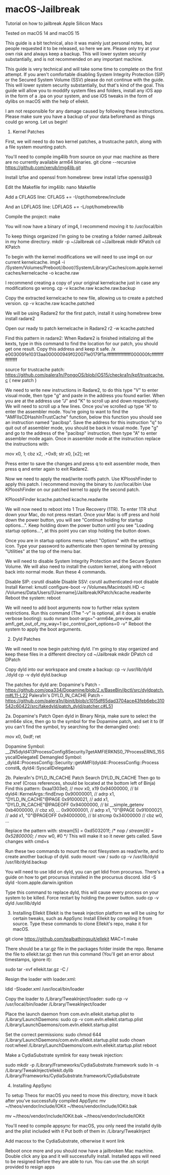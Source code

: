 # macOS-Jailbreak
Tutorial on how to jailbreak Apple Silicon Macs

Tested on macOS 14 and macOS 15

This guide is a bit technical, also it was mainly just personal notes, but people requested it to be released, so here we are.
Please only try at your own risk and always keep a backup.
This will lower system security substantially, and is not recommended on any important machine.

This guide is very technical and will take some time to complete on the first attempt. If you aren't comfortable disabling System Integrity Protection (SIP) or the Secured System Volume (SSV) please do not continue with the guide. This will lower system security substantially, but that's kind of the goal. This guide will allow you to moddify system files and folders, install any iOS app in the form of a .ipa on your system, and use iOS tweaks in the form of dylibs on macOS with the help of ellekit.

I am not responsible for any damage caused by following these instructions. Please make sure you have a backup of your data beforehand as things could go wrong.
Let us begin!

1. Kernel Patches

First, we will need to do two kernel patches, a trustcache patch, along with a file system mounting patch.

You'll need to compile img4lib from source on your mac machine as there are no currently available arm64 binaries.
git clone --recursive https://github.com/xerub/img4lib.git

Install lzfse and openssl from homebrew:
brew install lzfse openssl@3

Edit the Makefile for img4lib:
nano Makefile

Add a CFLAGS line:
CFLAGS += -I/opt/homebrew/include

And an LDFLAGS line:
LDFLAGS += -L/opt/homebrew/lib

Compile the project:
make

You will now have a binary of img4, I recommend moving it to /usr/local/bin

To keep things organized I'm going to be creating a folder named Jailbreak in my home directory.
mkdir -p ~/Jailbreak
cd ~/Jailbreak
mkdir KPatch
cd KPatch

To begin with the kernel modifications we will need to use img4 on our current kernelcache.
img4 -i /System/Volumes/Preboot/*/boot/*/System/Library/Caches/com.apple.kernelcaches/kernelcache -o kcache.raw

I recommend creating a copy of your original kernelcache just in case any modifications go wrong.
cp -v kcache.raw kcache.raw.backup

Copy the extracted kernelcache to new file, allowing us to create a patched version.
cp -v kcache.raw kcache.patched

We will be using Radare2 for the first patch, install it using homebrew
brew install radare2

Open our ready to patch kernelcache in Radare2
r2 -w kcache.patched

Find this pattern in radare2:
When Radare2 is finished initializing all the kexts, type in this command to find the location for our patch, you should get one result. Copy this address and keep it safe.
/x e0030091e10313aa000000949f020071e0179f1a:ffffffffffffffff000000fcffffffffffffffff

source for trustcache patch:
https://github.com/palera1n/PongoOS/blob/iOS15/checkra1n/kpf/trustcache.c
( new patch )

We need to write new instructions in Radare2, to do this type "V" to enter visual mode, then type "g" and paste in the address you found earlier. 
When you are at the address use "J" and "K" to scroll up and down respectively. 
We will need to scroll up a few lines. Once you've scrolled up type "A" to enter the assembler mode. 
You're going to want to find the "AMFIIsCDHashInTrustCache" function, below this function you should see an instruction named "pacibsp". 
Save the address for this instruction "q" to quit out of assembler mode, you should be back in visual mode. 
Type "g" and go to the address of the "pacibsp" instruction, then type "A" to enter assembler mode again. 
Once in assembler mode at the instruction replace the instructions with:

mov x0, 1; cbz x2, .+0x8; str x0, [x2]; ret

Press enter to save the changes and press q to exit assembler mode, then press q and enter again to exit Radare2.


Now we need to apply the read/write rootfs patch. Use KPlooshFinder to apply this patch. I recommend moving the binary to /usr/local/bin
Use KPlooshFinder on our patched kernel to apply the second patch.

KPlooshFinder kcache.patched kcache.readwrite


We will now need to reboot into 1 True Recovery (1TR). To enter 1TR shut down your Mac, do not press restart. Once your Mac is off press and hold down the power button, you will see "Continue holding for startup options...". Keep holding down the power button until you see "Loading startup options...", at this point you can stop holding the button down.

Once you are in startup options menu select "Options" with the settings icon. Type your password to authenticate then open terminal by pressing "Utilities" at the top of the menu bar.

We will need to disable System Integrity Protection and the Secure System Volume. We will also need to install the custom kernel, along with reboot back into normal mode. Run these 4 commands.

Disable SIP: csrutil disable
Disable SSV: csrutil authenticated-root disable
Install Kernel: kmutil configure-boot -v /Volumes/Macintosh\ HD -c /Volumes/Data/Users/[Username]/Jailbreak/KPatch/kcache.readwrite
Reboot the system: reboot

We will need to add boot arguments now to further relax system restrictions. Run this command (The "-v" is optional, all it does is enable verbose booting):
sudo nvram boot-args="-arm64e_preview_abi amfi_get_out_of_my_way=1 ipc_control_port_options=0 -v"
Reboot the system to apply the boot arguments.

2. Dyld Patches

We will need to now begin patching dyld. I'm going to stay organized and keep these files in a different directory
cd ~/Jailbreak
mkdir DPatch
cd DPatch

Copy dyld into our workspace and create a backup:
cp -v /usr/lib/dyld ./dyld
cp -v dyld dyld.backup

The patches for dyld are:
Dopamine's Patch - https://github.com/opa334/Dopamine/blob/2.x/BaseBin/jbctl/src/dyldpatch.m#L11-L22
Palera1n's DYLD_IN_CACHE Patch - https://github.com/palera1n/jbinit/blob/c1015df65dad3704ace43feb6ebc310542c60422/src/fakedyld/patch_dyld/patcher.c#L51


2a. Dopamine's Patch
Open dyld in Binary Ninja, make sure to select the arm64e slice, then go to the symbol for the Dopamine patch, and set it to (If you can't find the symbol, try searching for the demangled one):

mov x0, 0xdf; ret

Dopamine Symbol: __ZN5dyld413ProcessConfig8Security7getAMFIERKNS0_7ProcessERNS_15SyscallDelegateE
Demangled Symbol: _dyld4::ProcessConfig::Security::getAMFI(dyld4::ProcessConfig::Process const&, dyld4::SyscallDelegate&)

2b. Palera1n's DYLD_IN_CACHE Patch
Search DYLD_IN_CACHE
Then go to the xref (Cross references, should be located at the bottom left of Binja)
Find this pattern:
        0xaa1303e0, // mov x0, x19
        0x94000000, // bl dyld4::KernelArgs::findEnvp
        0x90000001, // adrp x1, "DYLD_IN_CACHE"@PAGE
        0x91000021, // add x1, "DYLD_IN_CACHE"@PAGEOFF
        0x94000000, // bl __simple_getenv
        0xb4000000, // cbz x0, ...
        0x90000001, // adrp x1, "0"@PAGE
        0x91000021, // add x1, "0"@PAGEOFF
        0x94000000, // bl strcmp
        0x34000000  // cbz w0, ...

Replace the pattern with:
        stream[5] = 0xd503201f; /* nop */
        stream[8] = 0x52800000; /* mov w0, #0 */
This will make it so it never gets called.
Save changes with cmd+s

Run these two commands to mount the root filesystem as read/write, and to create another backup of dyld.
sudo mount -uw /
sudo cp -v /usr/lib/dyld /usr/lib/dyld.backup

You will need to use ldid on dyld, you can get ldid from procursus. There's a guide on how to get procursus installed in the procursus discord.
ldid -S dyld -Icom.apple.darwin.ignition

Type this command to replace dyld, this will cause every process on your system to be killed. Force restart by holding the power button.
sudo cp -v dyld /usr/lib/dyld

3. Installing Ellekit
Ellekit is the tweak injection platform we will be using for certain tweaks, such as AppSync
Install Ellekit by compiling it from source. Type these commands to clone Ellekit's repo, make it for macOS.

git clone https://github.com/tealbathingsuit/ellekit
MAC=1 make

There should be a tar.gz file in the packages folder inside the repo. Rename the file to ellekit.tar.gz then run this command (You'll get an error about timestamps, ignore it):

sudo tar -xvf ellekit.tar.gz -C /

Resign the loader with loader.xml:

ldid -Sloader.xml /usr/local/bin/loader

Copy the loader to /Library/TweakInject/loader:
sudo cp -v /usr/local/bin/loader /Library/TweakInject/loader

Place the launch daemon from com.evln.ellekit.startup.plist to /Library/LaunchDaemons:
sudo cp -v com.evln.ellekit.startup.plist /Library/LaunchDaemons/com.evln.ellekit.startup.plist

Set the correct permissions:
sudo chmod 644 /Library/LaunchDaemons/com.evln.ellekit.startup.plist
sudo chown root:wheel /Library/LaunchDaemons/com.evln.ellekit.startup.plist
reboot

Make a CydiaSubstrate symlink for easy tweak injection:

sudo mkdir -p /Library/Frameworks/CydiaSubstrate.framework
sudo ln -s /Library/TweakInject/ellekit.dylib /Library/Frameworks/CydiaSubstrate.framework/CydiaSubstrate

4. Installing AppSync
 
To setup Theos for macOS you need to move this directory, move it back after you've successfully compiled AppSync
mv ~/theos/vendor/include/IOKit ~/theos/vendor/include/IOKit.bak

mv ~/theos/vendor/include/IOKit.bak ~/theos/vendor/include/IOKit

You'll need to compile appsync for macOS, you only need the installd dylib and the plist included with it
Put both of them in: /Library/TweakInject

Add macosx to the CydiaSubstrate, otherwise it wont link

Reboot once more and you should now have a jailbroken Mac machine. Double click any ipa and it will successfully install. Installed apps will need to be resigned before they are able to run. You can use the .sh script provided to resign apps
